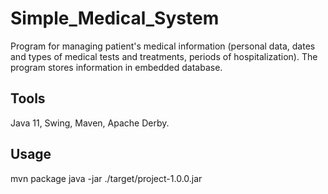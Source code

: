 # Simple_Medical_System
Program for managing patient's medical information (personal data, dates and types of medical tests and treatments, periods of hospitalization). The program stores information in embedded database.

## Tools
Java 11, Swing, Maven, Apache Derby. 

## Usage
mvn package
java -jar ./target/project-1.0.0.jar
